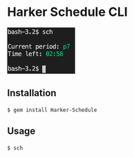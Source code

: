 # Harker Schedule CLI

![](demo.png)

## Installation

    $ gem install Harker-Schedule

## Usage

    $ sch